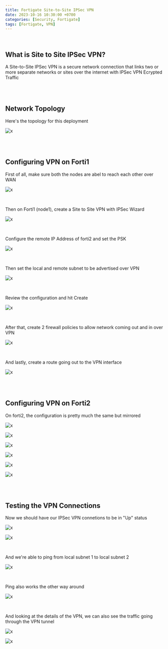 ```yaml
---
title: Fortigate Site-to-Site IPSec VPN
date: 2023-10-16 10:30:00 +0700
categories: [Security, Fortigate]
tags: [Fortigate, VPN]
---
```


<br>

## What is Site to Site IPSec VPN?

A Site-to-Site IPSec VPN is a secure network connection that links two or more separate networks or sites over the internet with IPSec VPN Ecrypted Traffic

<br>
<br>

## Network Topology

Here's the topology for this deployment

![x](/static/2023-10-16-forti-s2s-vpn/00.png)

<br>
<br>

## Configuring VPN on Forti1

First of all, make sure both the nodes are abel to reach each other over WAN

![x](/static/2023-10-16-forti-s2s-vpn/01.png)

<br>

Then on Forti1 (node1), create a Site to Site VPN with IPSec Wizard

![x](/static/2023-10-16-forti-s2s-vpn/02.png)

<br>

Configure the remote IP Address of forti2 and set the PSK

![x](/static/2023-10-16-forti-s2s-vpn/03.png)

<br>

Then set the local and remote subnet to be advertised over VPN

![x](/static/2023-10-16-forti-s2s-vpn/04.png)

<br>

Review the configuration and hit Create

![x](/static/2023-10-16-forti-s2s-vpn/05.png)

<br>

After that, create 2 firewall policies to allow network coming out and in over VPN

![x](/static/2023-10-16-forti-s2s-vpn/05a.png)

<br>

And lastly, create a route going out to the VPN interface

![x](/static/2023-10-16-forti-s2s-vpn/05b.png)

<br>
<br>

## Configuring VPN on Forti2

On forti2, the configuration is pretty much the same but mirrored

![x](/static/2023-10-16-forti-s2s-vpn/06.png)

![x](/static/2023-10-16-forti-s2s-vpn/07.png)

![x](/static/2023-10-16-forti-s2s-vpn/08.png)

![x](/static/2023-10-16-forti-s2s-vpn/09.png)

![x](/static/2023-10-16-forti-s2s-vpn/09a.png)

![x](/static/2023-10-16-forti-s2s-vpn/09b.png)

<br>
<br>

## Testing the VPN Connections

Now we should have our IPSec VPN connetions to be in "Up" status

![x](/static/2023-10-16-forti-s2s-vpn/10.png)

![x](/static/2023-10-16-forti-s2s-vpn/11.png)

<br>

And we're able to ping from local subnet 1 to local subnet 2 

![x](/static/2023-10-16-forti-s2s-vpn/12.png)

<br>

Ping also works the other way around

![x](/static/2023-10-16-forti-s2s-vpn/13.png)

<br>

And looking at the details of the VPN, we can also see the traffic going through the VPN tunnel

![x](/static/2023-10-16-forti-s2s-vpn/14.png)

![x](/static/2023-10-16-forti-s2s-vpn/15.png)

<br>
























